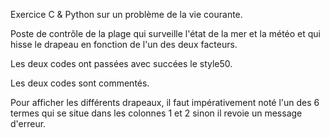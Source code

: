 Exercice C & Python sur un problème de la vie courante.

Poste de contrôle de la plage qui surveille l'état de la mer et la météo et qui hisse le drapeau en fonction de l'un des deux facteurs.

Les deux codes ont passées avec succées le style50.

Les deux codes sont commentés.

Pour afficher les différents drapeaux, il faut impérativement noté l'un des 6 termes qui se situe dans les colonnes 1 et 2 sinon il revoie un message d'erreur.
